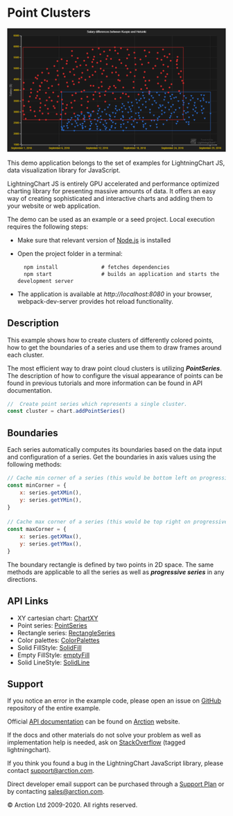 # Point Clusters

![Point Clusters](pointClusters.png)

This demo application belongs to the set of examples for LightningChart JS, data visualization library for JavaScript.

LightningChart JS is entirely GPU accelerated and performance optimized charting library for presenting massive amounts of data. It offers an easy way of creating sophisticated and interactive charts and adding them to your website or web application.

The demo can be used as an example or a seed project. Local execution requires the following steps:

- Make sure that relevant version of [Node.js](https://nodejs.org/en/download/) is installed
- Open the project folder in a terminal:

        npm install              # fetches dependencies
        npm start                # builds an application and starts the development server

- The application is available at *http://localhost:8080* in your browser, webpack-dev-server provides hot reload functionality.


## Description

This example shows how to create clusters of differently colored points, how to get the boundaries of a series and use them to draw frames around each cluster.

The most efficient way to draw point cloud clusters is utilizing ***PointSeries***. The description of how to configure the visual appearance of points can be found in previous tutorials and more information can be found in API documentation.

```javascript
//  Create point series which represents a single cluster.
const cluster = chart.addPointSeries()
```

## Boundaries

Each series automatically computes its boundaries based on the data input and configuration of a series. Get the boundaries in axis values using the following methods:

```javascript
// Cache min corner of a series (this would be bottom left on progressive axes).
const minCorner = {
    x: series.getXMin(),
    y: series.getYMin(),
}

// Cache max corner of a series (this would be top right on progressive axes).
const maxCorner = {
    x: series.getXMax(),
    y: series.getYMax(),
}
```

The boundary rectangle is defined by two points in 2D space. The same methods are applicable to all the series as well as ***progressive series*** in any directions.


## API Links

* XY cartesian chart: [ChartXY]
* Point series: [PointSeries]
* Rectangle series: [RectangleSeries]
* Color palettes: [ColorPalettes]
* Solid FillStyle: [SolidFill]
* Empty FillStyle: [emptyFill]
* Solid LineStyle: [SolidLine]


## Support

If you notice an error in the example code, please open an issue on [GitHub][0] repository of the entire example.

Official [API documentation][1] can be found on [Arction][2] website.

If the docs and other materials do not solve your problem as well as implementation help is needed, ask on [StackOverflow][3] (tagged lightningchart).

If you think you found a bug in the LightningChart JavaScript library, please contact support@arction.com.

Direct developer email support can be purchased through a [Support Plan][4] or by contacting sales@arction.com.

[0]: https://github.com/Arction/
[1]: https://www.arction.com/lightningchart-js-api-documentation/
[2]: https://www.arction.com
[3]: https://stackoverflow.com/questions/tagged/lightningchart
[4]: https://www.arction.com/support-services/

© Arction Ltd 2009-2020. All rights reserved.


[ChartXY]: https://www.arction.com/lightningchart-js-api-documentation/v1.3.0/classes/chartxy.html
[PointSeries]: https://www.arction.com/lightningchart-js-api-documentation/v1.3.0/classes/pointseries.html
[RectangleSeries]: https://www.arction.com/lightningchart-js-api-documentation/v1.3.0/classes/rectangleseries.html
[ColorPalettes]: https://www.arction.com/lightningchart-js-api-documentation/v1.3.0/globals.html#colorpalettes
[SolidFill]: https://www.arction.com/lightningchart-js-api-documentation/v1.3.0/classes/solidfill.html
[emptyFill]: https://www.arction.com/lightningchart-js-api-documentation/v1.3.0/globals.html#emptyfill
[SolidLine]: https://www.arction.com/lightningchart-js-api-documentation/v1.3.0/classes/solidline.html

